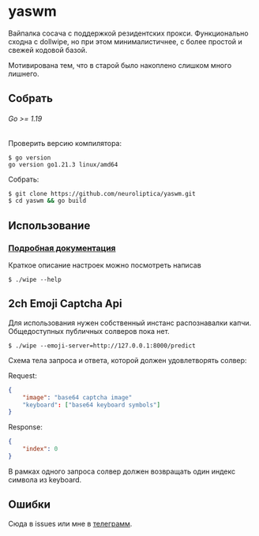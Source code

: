 # yaswm
Вайпалка сосача с поддержкой резидентских прокси. Функционально сходна с dollwipe, но при этом минималистичнее, с более простой и свежей кодовой базой. 

Мотивирована тем, что в старой было накоплено слишком много лишнего.

## Собрать
###### Go >= 1.19
Проверить версию компилятора:

```
$ go version
go version go1.21.3 linux/amd64
```

Собрать:

```bash
$ git clone https://github.com/neuroliptica/yaswm.git
$ cd yaswm && go build
```

## Использование
### [Подробная документация](https://github.com/neuroliptica/yaswm/wiki)
Краткое описание настроек можно посмотреть написав

```
$ ./wipe --help
```

## 2ch Emoji Captcha Api 
Для использования нужен собственный инстанс распознавалки капчи. Общедоступных публичных солверов пока нет.

```
$ ./wipe --emoji-server=http://127.0.0.1:8000/predict 
```

Схема тела запроса и ответа, которой должен удовлетворять солвер:

Request:
```json
{
    "image": "base64 captcha image"
    "keyboard": ["base64 keyboard symbols"]
}
```

Response:
```json
{
    "index": 0
}
```

В рамках одного запроса солвер должен возвращать один индекс символа из keyboard.

## Ошибки
Сюда в issues или мне в [телеграмм](https://t.me/seharehare).
